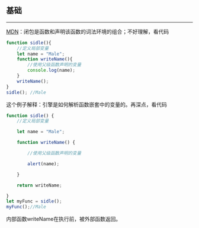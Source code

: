 ## 基础

---

[MDN](https://developer.mozilla.org/zh-CN/docs/Web/JavaScript/Closures)：闭包是函数和声明该函数的词法环境的组合；不好理解，看代码

```javascript
function sidle(){
    //定义局部变量
    let name = "Male";
    function writeName(){
        //使用父级函数声明的变量
        console.log(name);
    }
    writeName();
}
sidle(); //Male
```

这个例子解释：引擎是如何解析函数嵌套中的变量的。再深点，看代码

```javascript
function sidle() {
    //定义局部变量

    let name = "Male";

    function writeName() {

        //使用父级函数声明的变量

        alert(name);

    }

    return writeName;

}
let myFunc = sidle();
myFunc();//Male
```

内部函数writeName在执行前，被外部函数返回。
